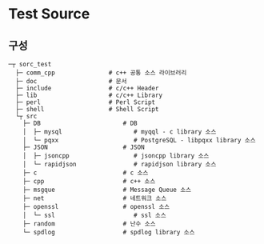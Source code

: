 # Test Source

## 구성

    ─┬ sorc_test
      ├─ comm_cpp               # c++ 공통 소스 라이브러리
      ├─ doc                    # 문서
      ├─ include                # c/c++ Header
      ├─ lib                    # c/c++ Library
      ├─ perl                   # Perl Script
      ├─ shell                  # Shell Script
      └┬ src
        ├─ DB                       # DB
        │  ├─ mysql                    # myqql - c library 소스
        │  └─ pqxx                     # PostgreSQL - libpqxx library 소스
        ├─ JSON                     # JSON
        │  ├─ jsoncpp                  # jsoncpp library 소스
        │  └─ rapidjson                # rapidjson library 소스
        ├─ c                        # c 소스
        ├─ cpp                      # c++ 소스
        ├─ msgque                   # Message Queue 소스
        ├─ net                      # 네트워크 소스
        ├─ openssl                  # openssl 소스
        │  └─ ssl                      # ssl 소스
        ├─ random                   # 난수 소스
        └─ spdlog                   # spdlog library 소스

